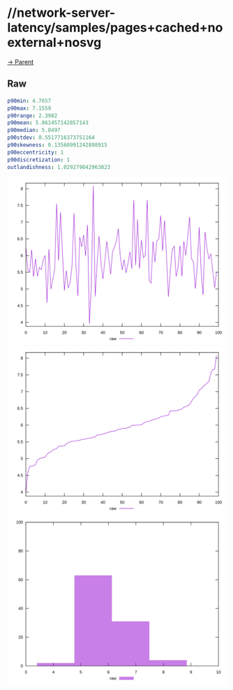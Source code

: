 
# //network-server-latency/samples/pages+cached+noexternal+nosvg

[→ Parent](../..)


## Raw


```yaml
p90min: 4.7657
p90max: 7.1559
p90range: 2.3902
p90mean: 5.861457142857143
p90median: 5.8497
p90stdev: 0.5517716373751164
p90skewness: 0.13560991242898915
p90eccentricity: 1
p90discretization: 1
outlandishness: 1.029279042963823

```

![PLOT: raw-values](./raw/values.svg)![PLOT: raw-sorted](./raw/sorted.svg)![PLOT: raw-histogram](./raw/histogram.svg)